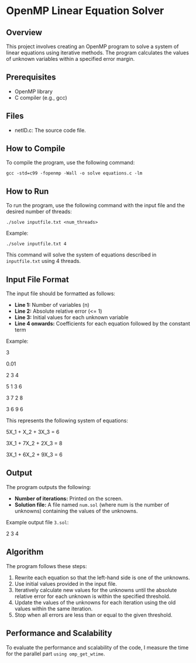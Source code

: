 # OpenMP Linear Equation Solver

## Overview

This project involves creating an OpenMP program to solve a system of linear equations using iterative methods. The program calculates the values of unknown variables within a specified error margin.

## Prerequisites

  - OpenMP library
  - C compiler (e.g., gcc)

## Files

  - netID.c: The source code file.

## How to Compile

To compile the program, use the following command:

`gcc -std=c99 -fopenmp -Wall -o solve equations.c -lm`

## How to Run

To run the program, use the following command with the input file and the desired number of threads:

`./solve inputfile.txt <num_threads>`

Example:

`./solve inputfile.txt 4`

This command will solve the system of equations described in `inputfile.txt` using 4 threads.

## Input File Format

The input file should be formatted as follows:

  - **Line 1:** Number of variables (n)
  - **Line 2:** Absolute relative error (<= 1)
  - **Line 3:** Initial values for each unknown variable
  - **Line 4 onwards:** Coefficients for each equation followed by the constant term

Example:


3

0.01

2 3 4

5 1 3 6

3 7 2 8

3 6 9 6


This represents the following system of equations:

5X_1 + X_2 + 3X_3 = 6

3X_1 + 7X_2 + 2X_3 = 8

3X_1 + 6X_2 + 9X_3 = 6

## Output

The program outputs the following:
  - **Number of iterations:** Printed on the screen.
  - **Solution file:** A file named `num.sol` (where num is the number of unknowns) containing the values of the unknowns.

Example output file `3.sol`:

2
3
4

## Algorithm

The program follows these steps:

  1. Rewrite each equation so that the left-hand side is one of the unknowns.
  2. Use initial values provided in the input file.
  3. Iteratively calculate new values for the unknowns until the absolute relative error for each unknown is within the specified threshold.
  4. Update the values of the unknowns for each iteration using the old values within the same iteration.
  5. Stop when all errors are less than or equal to the given threshold.

## Performance and Scalability

To evaluate the performance and scalability of the code, I measure the time for the parallel part `using omp_get_wtime`.
